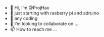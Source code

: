 - 👋 Hi, I’m @ProjHax
- 👀 just starting with rasberry pi and adruino
- 🌱 any coding
- 💞️ I’m looking to collaborate on ...
- 📫 How to reach me ...

<!---
ProjHax/ProjHax is a ✨ special ✨ repository because its `README.md` (this file) appears on your GitHub profile.
You can click the Preview link to take a look at your changes.
--->
